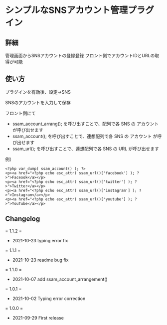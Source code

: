# シンプルなSNSアカウント管理プラグイン

## 詳細

管理画面からSNSアカウントの登録登録
フロント側でアカウントIDとURLの取得が可能

## 使い方

プラグインを有効後、設定→SNS

SNSのアカウントを入力して保存

フロント側にて

- ssam_account_arrang(); を呼び出すことで、配列で各 SNS の アカウント が呼び出せます 
- ssam_account(); を呼び出すことで、連想配列で各 SNS の アカウント が呼び出せます 
- ssam_url(); を呼び出すことで、連想配列で各 SNS の URL が呼び出せます 

例）

```
<?php var_dump( ssam_account() ); ?>
<p><a href="<?php echo esc_attr( ssam_url()['facebook'] ); ?>">Faceook</a></p>
<p><a href="<?php echo esc_attr( ssam_url()['twitter'] ); ?>">Twitter</a></p>
<p><a href="<?php echo esc_attr( ssam_url()['instagram'] ); ?>">Instagram</a></p>
<p><a href="<?php echo esc_attr( ssam_url()['youtube'] ); ?>">YouTube</a></p>
```

## Changelog

= 1.1.2 =
* 2021-10-23 typing error fix

= 1.1.1 =
* 2021-10-23 readme bug fix

= 1.1.0 =
* 2021-10-07 add ssam_account_arrangement()

= 1.0.1 =
* 2021-10-02 Typing error correction

= 1.0.0 =
* 2021-09-29 First release

## 

